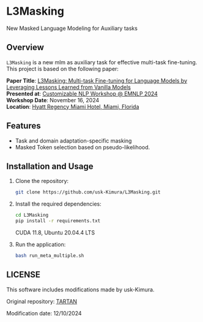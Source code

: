 # L3Masking
New Masked Language Modeling for Auxiliary tasks

## Overview

`L3Masking` is a new mlm as auxiliary task for effective multi-task fine-tuning. 
This project is based on the following paper:

**Paper Title**: [L3Masking: Multi-task Fine-tuning for Language Models by Leveraging Lessons Learned from Vanilla Models](https://openreview.net/forum?id=XBlgA9S6sN#discussion)  
**Presented at**: [Customizable NLP Workshop @ EMNLP 2024](https://customnlp4u-24.github.io/)  
**Workshop Date**: November 16, 2024  
**Location**: [Hyatt Regency Miami Hotel, Miami, Florida](https://www.hyatt.com/hyatt-regency/en-US/miarm-hyatt-regency-miami?src=adm_sem_crp_chico_crp_ppc_NAM-UnitedStates-FL-Miami-HR-MIARM_google_Evergreen2022_e_hyatt%20regency%20miami&gad_source=1&gclid=CjwKCAjwmaO4BhAhEiwA5p4YL10TTpJ3DTZo0a_XzENdBLPyE-4bbi81RFDWYGmgaK0MH8RcPaV4nxoCyNYQAvD_BwE)

## Features

- Task and domain adaptation-specific masking
- Masked Token selection based on pseudo-likelihood.

## Installation and Usage

1. Clone the repository:

    ```bash
    git clone https://github.com/usk-Kimura/L3Masking.git
    ```

2. Install the required dependencies:

    ```bash
    cd L3Masking 
    pip install -r requirements.txt
    ```

   CUDA 11.8, Ubuntu 20.04.4 LTS 

3. Run the application:

    ```bash
    bash run_meta_multiple.sh
    ```

## LICENSE
This software includes modifications made by usk-Kimura. 

Original repository: [TARTAN](https://github.com/ldery/TARTAN/tree/main)

Modification date: 12/10/2024


